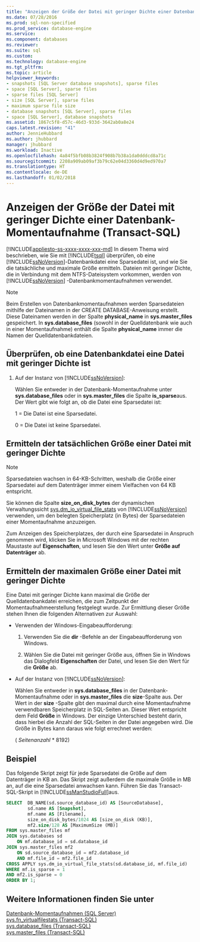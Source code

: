 ```yaml
---
title: "Anzeigen der Größe der Datei mit geringer Dichte einer Datenbank-Momentaufnahme (Transact-SQL) | Microsoft-Dokumentation"
ms.date: 07/28/2016
ms.prod: sql-non-specified
ms.prod_service: database-engine
ms.service: 
ms.component: databases
ms.reviewer: 
ms.suite: sql
ms.custom: 
ms.technology: database-engine
ms.tgt_pltfrm: 
ms.topic: article
helpviewer_keywords:
- snapshots [SQL Server database snapshots], sparse files
- space [SQL Server], sparse files
- sparse files [SQL Server]
- size [SQL Server], sparse files
- maximum sparse file size
- database snapshots [SQL Server], sparse files
- space [SQL Server], database snapshots
ms.assetid: 1867c5f8-d57c-46d3-933d-3642ab0a8e24
caps.latest.revision: "41"
author: JennieHubbard
ms.author: jhubbard
manager: jhubbard
ms.workload: Inactive
ms.openlocfilehash: 4a84f5bfb08b3824f908b7b38a1da0dddcd8a71c
ms.sourcegitcommit: 2208a909ab09af3b79c62e04d3360d4d9ed970a7
ms.translationtype: HT
ms.contentlocale: de-DE
ms.lasthandoff: 01/02/2018
---
```

# <a name="view-the-size-of-the-sparse-file-of-a-database-snapshot-transact-sql"></a>Anzeigen der Größe der Datei mit geringer Dichte einer Datenbank-Momentaufnahme (Transact-SQL)
[!INCLUDE[appliesto-ss-xxxx-xxxx-xxx-md](../../includes/appliesto-ss-xxxx-xxxx-xxx-md.md)] In diesem Thema wird beschrieben, wie Sie mit [!INCLUDE[tsql](../../includes/tsql-md.md)] überprüfen, ob eine [!INCLUDE[ssNoVersion](../../includes/ssnoversion-md.md)]-Datenbankdatei eine Sparsedatei ist, und wie Sie die tatsächliche und maximale Größe ermitteln. Dateien mit geringer Dichte, die in Verbindung mit dem NTFS-Dateisystem vorkommen, werden von [!INCLUDE[ssNoVersion](../../includes/ssnoversion-md.md)] -Datenbankmomentaufnahmen verwendet.  
  
> [!NOTE]  
>  Beim Erstellen von Datenbankmomentaufnahmen werden Sparsedateien mithilfe der Dateinamen in der CREATE DATABASE-Anweisung erstellt. Diese Dateinamen werden in der Spalte **physical_name** in **sys.master_files** gespeichert. In **sys.database_files** (sowohl in der Quelldatenbank wie auch in einer Momentaufnahme) enthält die Spalte **physical_name** immer die Namen der Quelldatenbankdateien.  
  
## <a name="verify-that-a-database-file-is-a-sparse-file"></a>Überprüfen, ob eine Datenbankdatei eine Datei mit geringer Dichte ist  
  
1.  Auf der Instanz von [!INCLUDE[ssNoVersion](../../includes/ssnoversion-md.md)]:  
  
     Wählen Sie entweder in der Datenbank-Momentaufnahme unter **sys.database_files** oder in **sys.master_files** die Spalte **is_sparse**aus. Der Wert gibt wie folgt an, ob die Datei eine Sparsedatei ist:  
  
     1 = Die Datei ist eine Sparsedatei.  
  
     0 = Die Datei ist keine Sparsedatei.  
  
## <a name="find-out-the-actual-size-of-a-sparse-file"></a>Ermitteln der tatsächlichen Größe einer Datei mit geringer Dichte  
  
> [!NOTE]  
>  Sparsedateien wachsen in 64-KB-Schritten, weshalb die Größe einer Sparsedatei auf dem Datenträger immer einem Vielfachen von 64 KB entspricht.  
  
 Sie können die Spalte **size_on_disk_bytes** der dynamischen Verwaltungssicht [sys.dm_io_virtual_file_stats](../../relational-databases/system-dynamic-management-views/sys-dm-io-virtual-file-stats-transact-sql.md) von [!INCLUDE[ssNoVersion](../../includes/ssnoversion-md.md)] verwenden, um den belegten Speicherplatz (in Bytes) der Sparsedateien einer Momentaufnahme anzuzeigen.  
  
 Zum Anzeigen des Speicherplatzes, der durch eine Sparsedatei in Anspruch genommen wird, klicken Sie in Microsoft Windows mit der rechten Maustaste auf **Eigenschaften**, und lesen Sie den Wert unter **Größe auf Datenträger** ab.  
  
## <a name="find-out-the-maximum-size-of-a-sparse-file"></a>Ermitteln der maximalen Größe einer Datei mit geringer Dichte  
 Eine Datei mit geringer Dichte kann maximal die Größe der Quelldatenbankdatei erreichen, die zum Zeitpunkt der Momentaufnahmeerstellung festgelegt wurde. Zur Ermittlung dieser Größe stehen Ihnen die folgenden Alternativen zur Auswahl:  
  
-   Verwenden der Windows-Eingabeaufforderung:  
  
    1.  Verwenden Sie die **dir** -Befehle an der Eingabeaufforderung von Windows.  
  
    2.  Wählen Sie die Datei mit geringer Größe aus, öffnen Sie in Windows das Dialogfeld **Eigenschaften** der Datei, und lesen Sie den Wert für die **Größe** ab.  
  
-   Auf der Instanz von [!INCLUDE[ssNoVersion](../../includes/ssnoversion-md.md)]:  
  
     Wählen Sie entweder in **sys.database_files** in der Datenbank-Momentaufnahme oder in **sys.master_files** die **size**-Spalte aus. Der Wert in der **size** -Spalte gibt den maximal durch eine Momentaufnahme verwendbaren Speicherplatz in SQL-Seiten an. Dieser Wert entspricht dem Feld **Größe** in Windows. Der einzige Unterschied besteht darin, dass hierbei die Anzahl der SQL-Seiten in der Datei angegeben wird. Die Größe in Bytes kann daraus wie folgt errechnet werden:  
  
     ( *Seitenanzahl* * 8192)  

## <a name="example"></a>Beispiel
Das folgende Skript zeigt für jede Sparsedatei die Größe auf dem Datenträger in KB an.  Das Skript zeigt außerdem die maximale Größe in MB an, auf die eine Sparsedatei anwachsen kann.  Führen Sie das Transact-SQL-Skript in [!INCLUDE[ssManStudioFull](../../includes/ssmanstudiofull-md.md)]aus.

```sql
SELECT  DB_NAME(sd.source_database_id) AS [SourceDatabase], 
        sd.name AS [Snapshot],
        mf.name AS [Filename], 
        size_on_disk_bytes/1024 AS [size_on_disk (KB)],
        mf2.size/128 AS [MaximumSize (MB)]
FROM sys.master_files mf
JOIN sys.databases sd
    ON mf.database_id = sd.database_id
JOIN sys.master_files mf2
    ON sd.source_database_id = mf2.database_id
    AND mf.file_id = mf2.file_id
CROSS APPLY sys.dm_io_virtual_file_stats(sd.database_id, mf.file_id)
WHERE mf.is_sparse = 1
AND mf2.is_sparse = 0
ORDER BY 1;
```
  
## <a name="see-also"></a>Weitere Informationen finden Sie unter  
 [Datenbank-Momentaufnahmen &#40;SQL Server&#41;](../../relational-databases/databases/database-snapshots-sql-server.md)   
 [sys.fn_virtualfilestats &#40;Transact-SQL&#41;](../../relational-databases/system-functions/sys-fn-virtualfilestats-transact-sql.md)   
 [sys.database_files &#40;Transact-SQL&#41;](../../relational-databases/system-catalog-views/sys-database-files-transact-sql.md)   
 [sys.master_files &#40;Transact-SQL&#41;](../../relational-databases/system-catalog-views/sys-master-files-transact-sql.md)  
  
  
